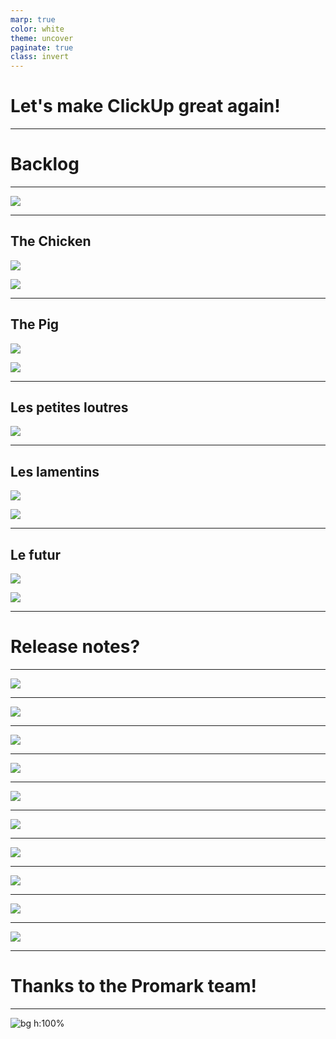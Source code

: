 ```yaml
---
marp: true
color: white
theme: uncover
paginate: true
class: invert
---
```


<style>
section::after {
  content: attr(data-marpit-pagination) '/' attr(data-marpit-pagination-total);
}
</style>


# Let's make ClickUp great again!

---

# Backlog

---

![](./assets/no.jpg)

---

## The Chicken

![](./assets/chicken.gif)

![](./assets/chicken.png)

---

## The Pig

![](./assets/pig.gif)

![](./assets/pig.png)

---

## Les petites loutres

![](./assets/loutres.png)

---

## Les lamentins

![](./assets/lamenting.gif)

![](./assets/lamentins.png)

---

## Le futur

![](./assets/shroom.gif)

![](./assets/futur.png)

---

# Release notes?

---

![](./assets/wish.jpg)


---

![](./assets/september.png)

---

![](./assets/october.png)

---

![](./assets/november.png)

---

![](./assets/december.png)

---

![](./assets/january.png)

---

![](./assets/february.png)

---

![](./assets/march.png)

---

![](./assets/april.png)

---

![](./assets/may.png)


---

# Thanks to the Promark team!

---

![bg h:100%](./assets/mamoth.jpeg)
